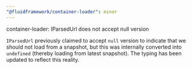 ```yaml
---
"@fluidframework/container-loader": minor
---
```


container-loader: IParsedUrl does not accept null version

`IParsedUrl` previously claimed to accept `null` version to indicate that we should not load from a snapshot, but this was internally converted into `undefined` (thereby loading from latest snapshot). The typing has been updated to reflect this reality.
